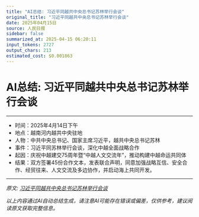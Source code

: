 ```yaml
---
title: "AI总结: 习近平同越共中央总书记苏林举行会谈"
original_title: "习近平同越共中央总书记苏林举行会谈"
date: 2025年04月15日
source: 人民日报
sidebar: false
summarized_at: 2025-04-15 06:20:11
input_tokens: 2727
output_chars: 213
estimated_cost: $0.001863
---
```


# AI总结: 习近平同越共中央总书记苏林举行会谈

---
- 时间：2025年4月14日下午  
- 地点：越南河内越共中央驻地  
- 人物：中共中央总书记、国家主席习近平，越共中央总书记苏林  
- 事件：习近平同苏林举行会谈，深化中越全面战略合作  
- 起因：庆祝中越建交75周年暨“中越人文交流年”，推动构建中越命运共同体  
- 结果：双方签署45份合作文本，发表联合声明，同意加强战略互信、安全合作、经贸往来、人文交流及多边协作，并启动海上共同开发。  
---

*原文: [习近平同越共中央总书记苏林举行会谈](http://paper.people.com.cn/rmrb/pc/content/202504/15/content_30067850.html)*

*以上内容通过AI自动总结生成，请注意AI可能存在错误或偏差，仅供参考，建议阅读原文获取完整信息。*